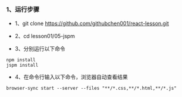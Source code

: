 ### 1、运行步骤
* 1、git clone https://github.com/githubchen001/react-lesson.git

* 2、cd lesson01/05-jspm
* 3、分别运行以下命令
```
npm install
jspm install 
```

* 4、在命令行输入以下命令，浏览器自动查看结果
```
browser-sync start --server --files "**/*.css,**/*.html,**/*.js"
```
